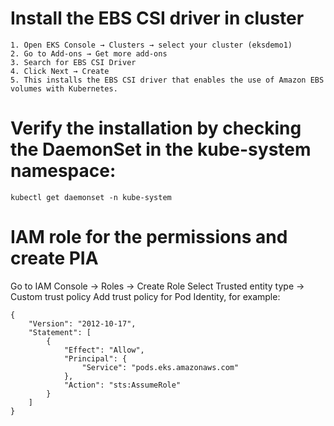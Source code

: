 # Install the EBS CSI driver in cluster

```console
1. Open EKS Console → Clusters → select your cluster (eksdemo1)
2. Go to Add-ons → Get more add-ons
3. Search for EBS CSI Driver
4. Click Next → Create
5. This installs the EBS CSI driver that enables the use of Amazon EBS volumes with Kubernetes.
```
# Verify the installation by checking the DaemonSet in the kube-system namespace:
```console
kubectl get daemonset -n kube-system
```

# IAM role for the permissions and create PIA
Go to IAM Console → Roles → Create Role
Select Trusted entity type → Custom trust policy
Add trust policy for Pod Identity, for example:
```console
{
    "Version": "2012-10-17",
    "Statement": [
        {
            "Effect": "Allow",
            "Principal": {
                "Service": "pods.eks.amazonaws.com"
            },
            "Action": "sts:AssumeRole"
        }
    ]
}
```
